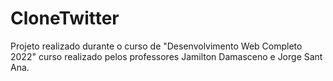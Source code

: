 # CloneTwitter
Projeto realizado durante o curso de "Desenvolvimento Web Completo 2022" curso realizado pelos professores Jamilton Damasceno e Jorge Sant Ana.
